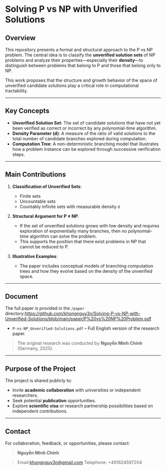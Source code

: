 # Solving P vs NP with Unverified Solutions

## Overview

This repository presents a formal and structural approach to the P vs NP problem. The central idea is to classify the **unverified solution sets** of NP problems and analyze their properties—especially their **density**—to distinguish between problems that belong to P and those that belong only to NP.

This work proposes that the structure and growth behavior of the space of unverified candidate solutions play a critical role in computational tractability.

---

## Key Concepts

- **Unverified Solution Set**: The set of candidate solutions that have not yet been verified as correct or incorrect by any polynomial-time algorithm.
- **Density Parameter (d)**: A measure of the ratio of valid solutions to the total number of candidate branches explored during computation.
- **Computation Tree**: A non-deterministic branching model that illustrates how a problem instance can be explored through successive verification steps.

---

## Main Contributions

1. **Classification of Unverified Sets**:
   - Finite sets
   - Uncountable sets
   - Countably infinite sets with measurable density `d`

2. **Structural Argument for P ≠ NP**:
   - If the set of unverified solutions grows with low density and requires exploration of exponentially many branches, then no polynomial-time algorithm can solve the problem.
   - This supports the position that there exist problems in NP that cannot be reduced to P.

3. **Illustrative Examples**:
   - The paper includes conceptual models of branching computation trees and how they evolve based on the density of the unverified space.

---

## Document

The full paper is provided in the `/paper` directory:https://github.com/khongnguy3n/Solving-P-vs-NP-with-Unverified-Solutions/blob/main/paper/P%20vs%20NP%20Problem.pdf

- `P-vs-NP_Unverified-Solutions.pdf` – Full English version of the research paper.

> The original research was conducted by **Nguyễn Minh Chính** (Germany, 2025).

---

## Purpose of the Project

The project is shared publicly to:
- Invite **academic collaboration** with universities or independent researchers.
- Seek potential **publication** opportunities.
- Explore **scientific visa** or research partnership possibilities based on independent contributions.

---


## Contact

For collaboration, feedback, or opportunities, please contact:

> **Nguyễn Minh Chính**  

> Email:khongnguy3n@gmail.com
> Telephone: +491624597204
